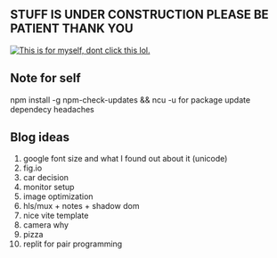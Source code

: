 ## STUFF IS UNDER CONSTRUCTION PLEASE BE PATIENT THANK YOU

[![This is for myself, dont click this lol.](https://developer.stackblitz.com/img/open_in_stackblitz.svg)](https://stackblitz.com/edit/github-huf1db)

## Note for self

npm install -g npm-check-updates && ncu -u for package update dependecy headaches

## Blog ideas

1. google font size and what I found out about it (unicode)
2. fig.io
3. car decision
4. monitor setup
5. image optimization
6. hls/mux + notes + shadow dom
7. nice vite template
8. camera why
9. pizza
10. replit for pair programming
